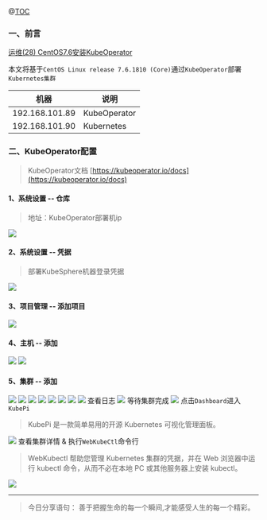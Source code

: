 ﻿@[TOC](文章目录)

### 一、前言

[运维(28) CentOS7.6安装KubeOperator](https://zhengqing.blog.csdn.net/article/details/124061737)

本文将基于`CentOS Linux release 7.6.1810 (Core)`通过`KubeOperator`部署`Kubernetes集群`

| 机器           | 说明         |
| -------------- | ------------ |
| 192.168.101.89 | KubeOperator |
| 192.168.101.90 | Kubernetes   |

### 二、KubeOperator配置

> KubeOperator文档 [https://kubeoperator.io/docs](https://kubeoperator.io/docs)

#### 1、系统设置 -- 仓库

> 地址：KubeOperator部署机ip

![](./images/02-KubeOperator部署Kubernetes集群-20230728105834844.png)

#### 2、系统设置 -- 凭据

> 部署KubeSphere机器登录凭据

![](./images/02-KubeOperator部署Kubernetes集群-20230728105834911.png)

#### 3、项目管理 -- 添加项目

![](./images/02-KubeOperator部署Kubernetes集群-20230728105834955.png)


#### 4、主机 -- 添加

![](./images/02-KubeOperator部署Kubernetes集群-20230728105834992.png)
![](./images/02-KubeOperator部署Kubernetes集群-20230728105835032.png)

#### 5、集群 -- 添加

![](./images/02-KubeOperator部署Kubernetes集群-20230728105835078.png)
![](./images/02-KubeOperator部署Kubernetes集群-20230728105835149.png)
![](./images/02-KubeOperator部署Kubernetes集群-20230728105835188.png)
![](./images/02-KubeOperator部署Kubernetes集群-20230728105835226.png)
![](./images/02-KubeOperator部署Kubernetes集群-20230728105835268.png)
![](./images/02-KubeOperator部署Kubernetes集群-20230728105835308.png)
![](./images/02-KubeOperator部署Kubernetes集群-20230728105835350.png)
![](./images/02-KubeOperator部署Kubernetes集群-20230728105835397.png)
查看日志
![](./images/02-KubeOperator部署Kubernetes集群-20230728105835441.png)
等待集群完成
![](./images/02-KubeOperator部署Kubernetes集群-20230728105835511.png)
点击`Dashboard`进入`KubePi`

> KubePi 是一款简单易用的开源 Kubernetes 可视化管理面板。

![](./images/02-KubeOperator部署Kubernetes集群-20230728105835558.png)
查看集群详情 & 执行`WebKubeCtl`命令行

> WebKubectl 帮助您管理 Kubernetes 集群的凭据，并在 Web 浏览器中运行 kubectl 命令，从而不必在本地 PC 或其他服务器上安装 kubectl。

![](./images/02-KubeOperator部署Kubernetes集群-20230728105835673.png)



--- 

> 今日分享语句：
> 善于把握生命的每一个瞬间,才能感受人生的每一个精彩。

